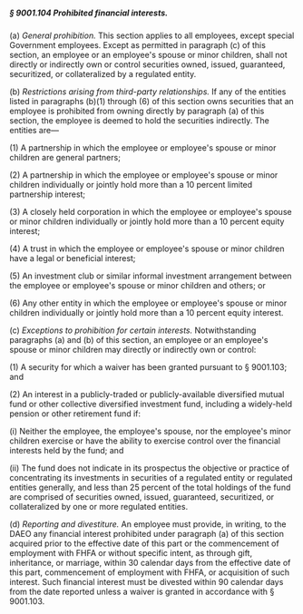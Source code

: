##### § 9001.104 Prohibited financial interests. #####

(a) *General prohibition.* This section applies to all employees, except special Government employees. Except as permitted in paragraph (c) of this section, an employee or an employee's spouse or minor children, shall not directly or indirectly own or control securities owned, issued, guaranteed, securitized, or collateralized by a regulated entity.

(b) *Restrictions arising from third-party relationships.* If any of the entities listed in paragraphs (b)(1) through (6) of this section owns securities that an employee is prohibited from owning directly by paragraph (a) of this section, the employee is deemed to hold the securities indirectly. The entities are—

(1) A partnership in which the employee or employee's spouse or minor children are general partners;

(2) A partnership in which the employee or employee's spouse or minor children individually or jointly hold more than a 10 percent limited partnership interest;

(3) A closely held corporation in which the employee or employee's spouse or minor children individually or jointly hold more than a 10 percent equity interest;

(4) A trust in which the employee or employee's spouse or minor children have a legal or beneficial interest;

(5) An investment club or similar informal investment arrangement between the employee or employee's spouse or minor children and others; or

(6) Any other entity in which the employee or employee's spouse or minor children individually or jointly hold more than a 10 percent equity interest.

(c) *Exceptions to prohibition for certain interests.* Notwithstanding paragraphs (a) and (b) of this section, an employee or an employee's spouse or minor children may directly or indirectly own or control:

(1) A security for which a waiver has been granted pursuant to § 9001.103; and

(2) An interest in a publicly-traded or publicly-available diversified mutual fund or other collective diversified investment fund, including a widely-held pension or other retirement fund if:

(i) Neither the employee, the employee's spouse, nor the employee's minor children exercise or have the ability to exercise control over the financial interests held by the fund; and

(ii) The fund does not indicate in its prospectus the objective or practice of concentrating its investments in securities of a regulated entity or regulated entities generally, and less than 25 percent of the total holdings of the fund are comprised of securities owned, issued, guaranteed, securitized, or collateralized by one or more regulated entities.

(d) *Reporting and divestiture.* An employee must provide, in writing, to the DAEO any financial interest prohibited under paragraph (a) of this section acquired prior to the effective date of this part or the commencement of employment with FHFA or without specific intent, as through gift, inheritance, or marriage, within 30 calendar days from the effective date of this part, commencement of employment with FHFA, or acquisition of such interest. Such financial interest must be divested within 90 calendar days from the date reported unless a waiver is granted in accordance with § 9001.103.